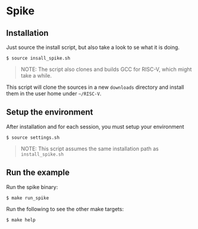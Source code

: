 # Spike 

## Installation
Just source the install script, but also take a look to se what it is doing.
``` console
$ source insall_spike.sh
```
> NOTE: The script also clones and builds GCC for RISC-V, which might take a while.

This script will clone the sources in a new `downloads` directory and install them in the user home under `~/RISC-V`.

## Setup the environment
After installation and for each session, you must setup your environment
``` console
$ source settings.sh
```
> NOTE: This script assumes the same installation path as `install_spike.sh`

## Run the example
Run the spike binary:
``` console
$ make run_spike
```

Run the following to see the other make targets:
``` console
$ make help
```

